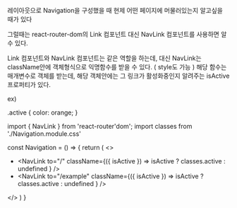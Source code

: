 레이아웃으로 Navigation을 구성했을 때
현제 어떤 페이지에 머물러있는지 알고싶을 때가 있다

그럴때는 react-router-dom의 Link 컴포넌트 대신 NavLink 컴포넌트를 사용하면 알 수 있다.

Link 컴포넌트와 NavLink 컴포넌트는 같은 역할을 하는데,
대신 NavLink는 className안에 객체형식으로 익명함수를 받을 수 있다. ( style도 가능 )
해당 함수는 매개변수로 객체를 받는데, 해당 객체안에는 그 링크가 활성화중인지 알려주는 
isActive 프로퍼티가 있다.

ex)
<!-- Navigation.module.css -->
.active {
    color: orange;
}

<!-- Navigation 컴포넌트 -->
import { NavLink } from 'react-router'dom';
import classes from './Navigation.module.css'

const Navigation = () => {
    return (
        <>
            <ul>
                <li>
                <!-- 경로가 / 일 때 active 활성화 -->
                    <NavLink to="/" className={({ isActive }) => isActive ? classes.active : undefined } />
                </li>
                <li>
                <!-- 경로가 /example 일 때 active 활성화 -->
                    <NavLink to="/example" className={({ isActive }) => isActive ? classes.active : undefined } />
                </li>
            </ul>
        </>
    )
}